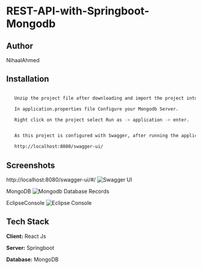 

# REST-API-with-Springboot-Mongodb
## Author
NihaalAhmed
## Installation



```bash

   Unzip the project file after downloading and import the project into eclipse as import existing Maven Project.

   In application.properties file Configure your Mongodb Server.

   Right click on the project select Run as -> application -> enter.


   As this project is configured with Swagger, after running the application , open your browser and go to the url given below:

   http://localhost:8080/swagger-ui/

```

    
## Screenshots

http://localhost:8080/swagger-ui/#/
![Swagger UI](https://github.com/NihaalAhmed/Springboot-REST-API-With-Mongodb/assets/78867857/9e3385ef-2fea-42d8-b9be-3128546e449b)

MongoDB
![Mongodb Database Records](https://github.com/NihaalAhmed/Springboot-REST-API-With-Mongodb/assets/78867857/7c6ce57f-c3e0-4a02-b815-12ab185e03dc)

EclipseConsole
![Eclipse Console](https://github.com/NihaalAhmed/Springboot-REST-API-With-Mongodb/assets/78867857/e86246d5-c096-46e3-acee-297a2c21e0c7)




## Tech Stack

**Client:** React Js

**Server:** Springboot

**Database:** MongoDB

